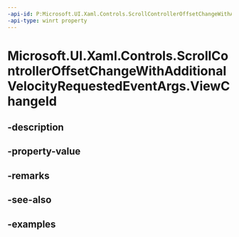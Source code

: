 ```yaml
---
-api-id: P:Microsoft.UI.Xaml.Controls.ScrollControllerOffsetChangeWithAdditionalVelocityRequestedEventArgs.ViewChangeId
-api-type: winrt property
---
```


<!-- Property syntax.
public int ViewChangeId { get;  set; }
-->

# Microsoft.UI.Xaml.Controls.ScrollControllerOffsetChangeWithAdditionalVelocityRequestedEventArgs.ViewChangeId

## -description

## -property-value

## -remarks

## -see-also

## -examples

